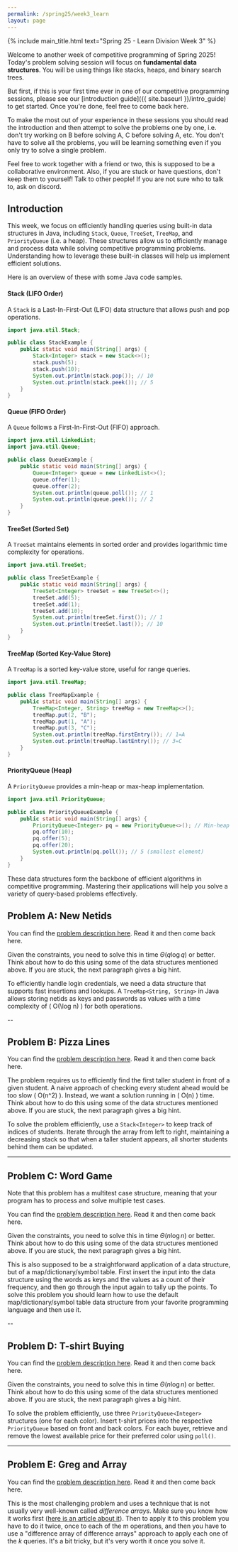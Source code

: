 ```yaml
---
permalink: /spring25/week3_learn
layout: page
---
```


{% include main_title.html text="Spring 25 - Learn Division Week 3" %}

Welcome to another week of competitive programming of Spring 2025!
Today's problem solving session will focus on **fundamental data
structures**. You will be using things like stacks, heaps, and binary
search trees.

But first, if this is your first time ever in one of our competitive
programming sessions, please see our [introduction guide]({{
site.baseurl }}/intro_guide) to get started. Once you're done, feel
free to come back here.

To make the most out of your experience in these sessions you should
read the introduction and then attempt to solve the problems one by
one, i.e. don't try working on B before solving A, C before solving A,
etc. You don't have to solve all the problems, you will be learning
something even if you only try to solve a single problem.

Feel free to work together with a friend or two, this is supposed to
be a collaborative environment. Also, if you are stuck or have
questions, don't keep them to yourself!  Talk to other people! If you
are not sure who to talk to, ask on discord.

## Introduction

This week, we focus on efficiently handling queries using built-in
data structures in Java, including `Stack`, `Queue`, `TreeSet`,
`TreeMap`, and `PriorityQueue` (i.e. a heap). These structures allow us to
efficiently manage and process data while solving competitive
programming problems. Understanding how to leverage these built-in
classes will help us implement efficient solutions.

Here is an overview of these with some Java code samples.

#### Stack (LIFO Order)
A `Stack` is a Last-In-First-Out (LIFO) data structure that allows push and pop operations.

```java
import java.util.Stack;

public class StackExample {
    public static void main(String[] args) {
        Stack<Integer> stack = new Stack<>();
        stack.push(5);
        stack.push(10);
        System.out.println(stack.pop()); // 10
        System.out.println(stack.peek()); // 5
    }
}
```

#### Queue (FIFO Order)
A `Queue` follows a First-In-First-Out (FIFO) approach.

```java
import java.util.LinkedList;
import java.util.Queue;

public class QueueExample {
    public static void main(String[] args) {
        Queue<Integer> queue = new LinkedList<>();
        queue.offer(1);
        queue.offer(2);
        System.out.println(queue.poll()); // 1
        System.out.println(queue.peek()); // 2
    }
}
```

#### TreeSet (Sorted Set)
A `TreeSet` maintains elements in sorted order and provides logarithmic time complexity for operations.

```java
import java.util.TreeSet;

public class TreeSetExample {
    public static void main(String[] args) {
        TreeSet<Integer> treeSet = new TreeSet<>();
        treeSet.add(5);
        treeSet.add(1);
        treeSet.add(10);
        System.out.println(treeSet.first()); // 1
        System.out.println(treeSet.last()); // 10
    }
}
```

#### TreeMap (Sorted Key-Value Store)
A `TreeMap` is a sorted key-value store, useful for range queries.

```java
import java.util.TreeMap;

public class TreeMapExample {
    public static void main(String[] args) {
        TreeMap<Integer, String> treeMap = new TreeMap<>();
        treeMap.put(2, "B");
        treeMap.put(1, "A");
        treeMap.put(3, "C");
        System.out.println(treeMap.firstEntry()); // 1=A
        System.out.println(treeMap.lastEntry()); // 3=C
    }
}
```

#### PriorityQueue (Heap)
A `PriorityQueue` provides a min-heap or max-heap implementation.

```java
import java.util.PriorityQueue;

public class PriorityQueueExample {
    public static void main(String[] args) {
        PriorityQueue<Integer> pq = new PriorityQueue<>(); // Min-heap
        pq.offer(10);
        pq.offer(5);
        pq.offer(20);
        System.out.println(pq.poll()); // 5 (smallest element)
    }
}
```

These data structures form the backbone of efficient algorithms in
competitive programming. Mastering their applications will help you
solve a variety of query-based problems effectively.

## Problem A: New Netids

You can find the [problem description
here](https://codeforces.com/group/hNnRWqFua0/contest/590134/problem/A). Read
it and then come back here.

Given the constraints, you need to solve this in time $\Theta(q \log
q)$ or better. Think about how to do this using some of the data
structures mentioned above. If you are stuck, the next paragraph gives
a big hint.

To efficiently handle login credentials, we need a data structure that
supports fast insertions and lookups. A `TreeMap<String, String>` in
Java allows storing netids as keys and passwords as values with a time
complexity of \( O(\log n) \) for both operations.

--

## Problem B: Pizza Lines

You can find the [problem description
here](https://codeforces.com/group/hNnRWqFua0/contest/590134/problem/B). Read
it and then come back here.

The problem requires us to efficiently find the first taller student
in front of a given student. A naive approach of checking every
student ahead would be too slow \( O(n^2) \). Instead, we want a
solution running in \( O(n) \) time. Think about how to do this using
some of the data structures mentioned above. If you are stuck, the
next paragraph gives a big hint.

To solve the problem efficiently, use a `Stack<Integer>` to keep track
of indices of students. Iterate through the array from left to right,
maintaining a decreasing stack so that when a taller student appears,
all shorter students behind them can be updated.

---

## Problem C: Word Game

Note that this problem has a multitest case structure, meaning that
your program has to process and solve multiple test cases.

You can find the [problem description
here](https://codeforces.com/group/hNnRWqFua0/contest/590134/problem/C). Read
it and then come back here.

Given the constraints, you need to solve this in time $\Theta(n \log
n)$ or better. Think about how to do this using some of the data
structures mentioned above. If you are stuck, the next paragraph gives
a big hint.

This is also supposed to be a straightforward application of a data
structure, but of a map/dictionary/symbol table. First insert the
input into the data structure using the words as keys and the values
as a count of their frequency, and then go through the input again to
tally up the points. To solve this problem you should learn how to use
the default map/dictionary/symbol table data structure from your
favorite programming language and then use it.

--

## Problem D: T-shirt Buying

You can find the [problem description
here](https://codeforces.com/group/hNnRWqFua0/contest/590134/problem/D). Read
it and then come back here.

Given the constraints, you need to solve this in time $\Theta(n \log
n)$ or better. Think about how to do this using some of the data
structures mentioned above. If you are stuck, the next paragraph gives
a big hint.

To solve the problem efficiently, use three `PriorityQueue<Integer>`
structures (one for each color). Insert t-shirt prices into the
respective `PriorityQueue` based on front and back colors. For each
buyer, retrieve and remove the lowest available price for their
preferred color using `poll()`.

---

## Problem E: Greg and Array

You can find the [problem description
here](https://codeforces.com/group/hNnRWqFua0/contest/590134/problem/E). Read
it and then come back here.

This is the most challenging problem and uses a technique that is not
usually very well-known called *difference arrays*. Make sure you
know how it works first ([here is an article about
it](https://codeforces.com/blog/entry/78762)). Then to apply it to
this problem you have to do it twice, once to each of the m
operations, and then you have to use a "difference array of difference
arrays" approach to apply each one of the $k$ queries. It's a bit
tricky, but it's very worth it once you solve it.